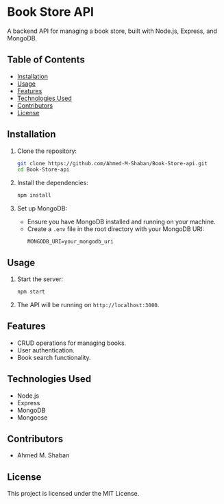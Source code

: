 # Book Store API

A backend API for managing a book store, built with Node.js, Express, and MongoDB.

## Table of Contents
- [Installation](#installation)
- [Usage](#usage)
- [Features](#features)
- [Technologies Used](#technologies-used)
- [Contributors](#contributors)
- [License](#license)

## Installation

1. Clone the repository:
    ```bash
    git clone https://github.com/Ahmed-M-Shaban/Book-Store-api.git
    cd Book-Store-api
    ```

2. Install the dependencies:
    ```bash
    npm install
    ```

3. Set up MongoDB:
    - Ensure you have MongoDB installed and running on your machine.
    - Create a `.env` file in the root directory with your MongoDB URI:
      ```plaintext
      MONGODB_URI=your_mongodb_uri
      ```

## Usage

1. Start the server:
    ```bash
    npm start
    ```

2. The API will be running on `http://localhost:3000`.

## Features

- CRUD operations for managing books.
- User authentication.
- Book search functionality.

## Technologies Used

- Node.js
- Express
- MongoDB
- Mongoose

## Contributors

- Ahmed M. Shaban

## License

This project is licensed under the MIT License.
